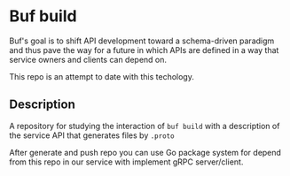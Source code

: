 # Buf build
Buf's goal is to shift API development toward a schema-driven paradigm and thus pave the way for a future in which APIs are defined in a way that service owners and clients can depend on.

This repo is an attempt to date with this techology.

## Description

A repository for studying the interaction of `buf build` with a description of the service API that generates files by `.proto`

After generate and push repo you can use Go package system for depend from this repo in our service with implement gRPC server/client.
